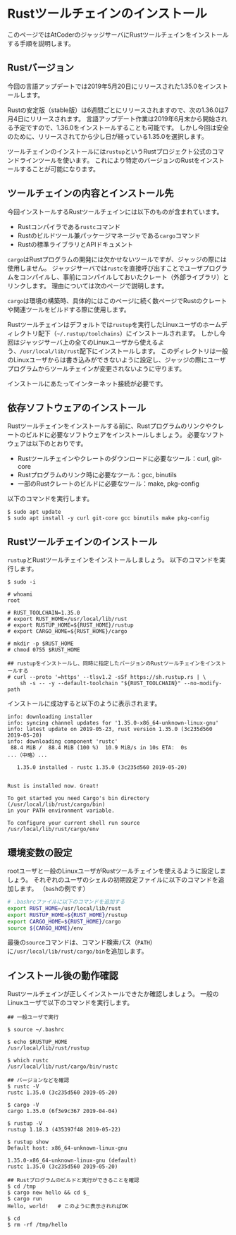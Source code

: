 <!-- -*- coding:utf-8-unix -*- -->

# Rustツールチェインのインストール

このページではAtCoderのジャッジサーバにRustツールチェインをインストールする手順を説明します。


## Rustバージョン

今回の言語アップデートでは2019年5月20日にリリースされた1.35.0をインストールします。

Rustの安定版（stable版）は6週間ごとにリリースされますので、次の1.36.0は7月4日にリリースされます。
言語アップデート作業は2019年6月末から開始される予定ですので、1.36.0をインストールすることも可能です。
しかし今回は安全のために、リリースされてから少し日が経っている1.35.0を選択します。

ツールチェインのインストールには`rustup`というRustプロジェクト公式のコマンドラインツールを使います。
これにより特定のバージョンのRustをインストールすることが可能になります。


## ツールチェインの内容とインストール先

今回インストールするRustツールチェインには以下のものが含まれています。

- Rustコンパイラである`rustc`コマンド
- Rustのビルドツール兼パッケージマネージャである`cargo`コマンド
- Rustの標準ライブラリとAPIドキュメント

`cargo`はRustプログラムの開発には欠かせないツールですが、ジャッジの際には使用しません。
ジャッジサーバでは`rustc`を直接呼び出すことでユーザプログラムをコンパイルし、事前にコンパイルしておいたクレート（外部ライブラリ）とリンクします。
理由については次のページで説明します。

`cargo`は環境の構築時、具体的にはこのページに続く数ページでRustのクレートや関連ツールをビルドする際に使用します。

Rustツールチェインはデフォルトでは`rustup`を実行したLinuxユーザのホームディレクトリ配下（`~/.rustup/toolchains`）にインストールされます。
しかし今回はジャッジサーバ上の全てのLinuxユーザから使えるよう、`/usr/local/lib/rust`配下にインストールします。
このディレクトリは一般のLinuxユーザからは書き込みができないように設定し、ジャッジの際にユーザプログラムからツールチェインが変更されないように守ります。

インストールにあたってインターネット接続が必要です。


## 依存ソフトウェアのインストール

Rustツールチェインをインストールする前に、Rustプログラムのリンクやクレートのビルドに必要なソフトウェアをインストールしましょう。
必要なソフトウェアは以下のとおりです。

- Rustツールチェインやクレートのダウンロードに必要なツール：curl, git-core
- Rustプログラムのリンク時に必要なツール：gcc, binutils
- 一部のRustクレートのビルドに必要なツール：make, pkg-config

以下のコマンドを実行します。

```console
$ sudo apt update
$ sudo apt install -y curl git-core gcc binutils make pkg-config
```


## Rustツールチェインのインストール

`rustup`とRustツールチェインをインストールしましょう。
以下のコマンドを実行します。

```console
$ sudo -i

# whoami
root

# RUST_TOOLCHAIN=1.35.0
# export RUST_HOME=/usr/local/lib/rust
# export RUSTUP_HOME=${RUST_HOME}/rustup
# export CARGO_HOME=${RUST_HOME}/cargo

# mkdir -p $RUST_HOME
# chmod 0755 $RUST_HOME

## rustupをインストールし、同時に指定したバージョンのRustツールチェインをインストールする
# curl --proto '=https' --tlsv1.2 -sSf https://sh.rustup.rs | \
    sh -s -- -y --default-toolchain "${RUST_TOOLCHAIN}" --no-modify-path
```

インストールに成功すると以下のように表示されます。

```console
info: downloading installer
info: syncing channel updates for '1.35.0-x86_64-unknown-linux-gnu'
info: latest update on 2019-05-23, rust version 1.35.0 (3c235d560 2019-05-20)
info: downloading component 'rustc'
 88.4 MiB /  88.4 MiB (100 %)  10.9 MiB/s in 10s ETA:  0s
...（中略）...

   1.35.0 installed - rustc 1.35.0 (3c235d560 2019-05-20)


Rust is installed now. Great!

To get started you need Cargo's bin directory (/usr/local/lib/rust/cargo/bin)
in your PATH environment variable.

To configure your current shell run source /usr/local/lib/rust/cargo/env
```


## 環境変数の設定

rootユーザと一般のLinuxユーザがRustツールチェインを使えるように設定しましょう。
それぞれのユーザのシェルの初期設定ファイルに以下のコマンドを追加します。
（`bash`の例です）

```bash
# .bashrcファイルに以下のコマンドを追加する
export RUST_HOME=/usr/local/lib/rust
export RUSTUP_HOME=${RUST_HOME}/rustup
export CARGO_HOME=${RUST_HOME}/cargo
source ${CARGO_HOME}/env
```

最後の`source`コマンドは、コマンド検索パス（`PATH`）に`/usr/local/lib/rust/cargo/bin`を追加します。


## インストール後の動作確認

Rustツールチェインが正しくインストールできたか確認しましょう。
一般のLinuxユーザで以下のコマンドを実行します。

```console
## 一般ユーザで実行

$ source ~/.bashrc

$ echo $RUSTUP_HOME
/usr/local/lib/rust/rustup

$ which rustc
/usr/local/lib/rust/cargo/bin/rustc

## バージョンなどを確認
$ rustc -V
rustc 1.35.0 (3c235d560 2019-05-20)

$ cargo -V
cargo 1.35.0 (6f3e9c367 2019-04-04)

$ rustup -V
rustup 1.18.3 (435397f48 2019-05-22)

$ rustup show
Default host: x86_64-unknown-linux-gnu

1.35.0-x86_64-unknown-linux-gnu (default)
rustc 1.35.0 (3c235d560 2019-05-20)

## Rustプログラムのビルドと実行ができることを確認
$ cd /tmp
$ cargo new hello && cd $_
$ cargo run
Hello, world!   # このように表示されればOK

$ cd
$ rm -rf /tmp/hello
```
